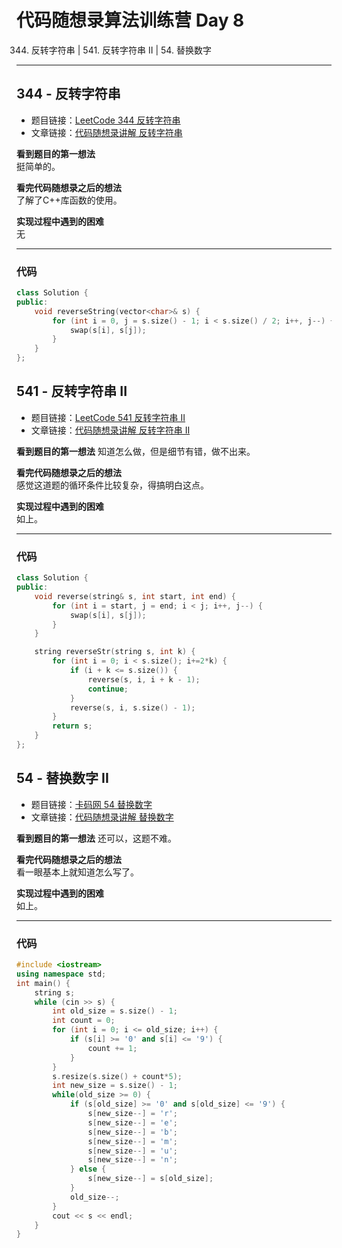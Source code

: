 # 代码随想录算法训练营 Day 8
344. 反转字符串 | 541. 反转字符串 II | 54. 替换数字

---

## 344 - 反转字符串
* 题目链接：[LeetCode 344 反转字符串](https://leetcode.cn/problems/reverse-string/)
* 文章链接：[代码随想录讲解 反转字符串](https://programmercarl.com/0344.%E5%8F%8D%E8%BD%AC%E5%AD%97%E7%AC%A6%E4%B8%B2.html)

**看到题目的第一想法**  
挺简单的。

**看完代码随想录之后的想法**  
了解了C++库函数的使用。

**实现过程中遇到的困难**  
无

---

### 代码
```cpp
class Solution {
public:
    void reverseString(vector<char>& s) {
        for (int i = 0, j = s.size() - 1; i < s.size() / 2; i++, j--) {
            swap(s[i], s[j]);
        }
    }
};
```

## 541 - 反转字符串 II
* 题目链接：[LeetCode 541 反转字符串 II](https://leetcode.cn/problems/reverse-string-ii/)
* 文章链接：[代码随想录讲解 反转字符串 II](https://programmercarl.com/0541.%E5%8F%8D%E8%BD%AC%E5%AD%97%E7%AC%A6%E4%B8%B2II.html)

**看到题目的第一想法**
知道怎么做，但是细节有错，做不出来。  

**看完代码随想录之后的想法**  
感觉这道题的循环条件比较复杂，得搞明白这点。

**实现过程中遇到的困难**  
如上。

---

### 代码
```cpp
class Solution {
public:
    void reverse(string& s, int start, int end) {
        for (int i = start, j = end; i < j; i++, j--) {
            swap(s[i], s[j]);
        }
    }

    string reverseStr(string s, int k) {
        for (int i = 0; i < s.size(); i+=2*k) {
            if (i + k <= s.size()) {
                reverse(s, i, i + k - 1);
                continue;
            }
            reverse(s, i, s.size() - 1);
        }
        return s;
    }
};
```

## 54 - 替换数字 II
* 题目链接：[卡码网 54 替换数字](https://kamacoder.com/problempage.php?pid=1064)
* 文章链接：[代码随想录讲解 替换数字](https://programmercarl.com/kamacoder/0054.%E6%9B%BF%E6%8D%A2%E6%95%B0%E5%AD%97.html#%E6%80%9D%E8%B7%AF)

**看到题目的第一想法**
还可以，这题不难。

**看完代码随想录之后的想法**  
看一眼基本上就知道怎么写了。

**实现过程中遇到的困难**  
如上。

---

### 代码
```cpp
#include <iostream>
using namespace std;
int main() {
    string s;
    while (cin >> s) {
        int old_size = s.size() - 1;
        int count = 0;
        for (int i = 0; i <= old_size; i++) {
            if (s[i] >= '0' and s[i] <= '9') {
                count += 1;
            }
        }
        s.resize(s.size() + count*5);
        int new_size = s.size() - 1;
        while(old_size >= 0) {
            if (s[old_size] >= '0' and s[old_size] <= '9') {
                s[new_size--] = 'r';
                s[new_size--] = 'e';
                s[new_size--] = 'b';
                s[new_size--] = 'm';
                s[new_size--] = 'u';
                s[new_size--] = 'n';
            } else {
                s[new_size--] = s[old_size];
            }
            old_size--;
        }
        cout << s << endl;       
    }
}

```